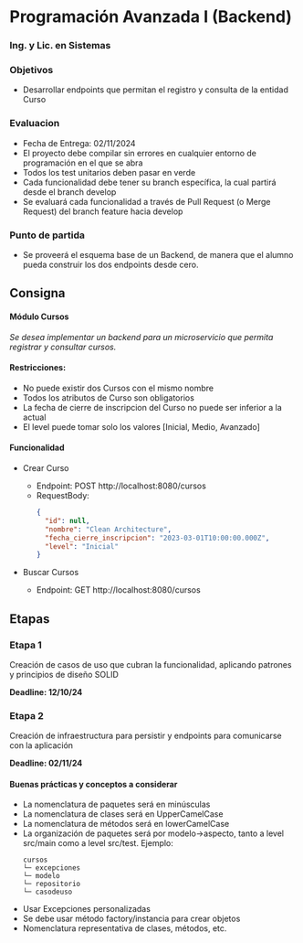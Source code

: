 # Programación Avanzada I (Backend)
### Ing. y Lic. en Sistemas

### Objetivos
- Desarrollar endpoints que permitan el registro y consulta de la entidad Curso

### Evaluacion
- Fecha de Entrega: 02/11/2024
- El proyecto debe compilar sin errores en cualquier entorno de programación en el que se abra
- Todos los test unitarios deben pasar en verde
- Cada funcionalidad debe tener su branch específica, la cual partirá desde el branch develop
- Se evaluará cada funcionalidad a través de Pull Request (o Merge Request) del branch feature hacia develop

### Punto de partida
- Se proveerá el esquema base de un Backend, de manera que el alumno pueda construir los dos endpoints desde cero.

## Consigna
#### Módulo Cursos
_Se desea implementar un backend para un microservicio que permita registrar y consultar cursos._

#### Restricciones:
- No puede existir dos Cursos con el mismo nombre
- Todos los atributos de Curso son obligatorios
- La fecha de cierre de inscripcion del Curso no puede ser inferior a la actual
- El level puede tomar solo los valores [Inicial, Medio, Avanzado]

#### Funcionalidad
- Crear Curso
  - Endpoint: POST http://localhost:8080/cursos
  - RequestBody:
    ```json
    {
      "id": null,
      "nombre": "Clean Architecture",
      "fecha_cierre_inscripcion": "2023-03-01T10:00:00.000Z",
      "level": "Inicial"
    }
    ```

- Buscar Cursos
  - Endpoint: GET http://localhost:8080/cursos

## Etapas

### Etapa 1
Creación de casos de uso que cubran la funcionalidad, aplicando patrones y principios de diseño SOLID

**Deadline: 12/10/24**

### Etapa 2
Creación de infraestructura para persistir y endpoints para comunicarse con la aplicación

**Deadline: 02/11/24**

#### Buenas prácticas y conceptos a considerar
- La nomenclatura de paquetes será en minúsculas
- La nomenclatura de clases será en UpperCamelCase
- La nomenclatura de métodos será en lowerCamelCase
- La organización de paquetes será por modelo->aspecto, tanto a level src/main como a level src/test. Ejemplo:
  ```
  cursos
  └─ excepciones
  └─ modelo
  └─ repositorio
  └─ casodeuso
  ```
- Usar Excepciones personalizadas
- Se debe usar método factory/instancia para crear objetos
- Nomenclatura representativa de clases, métodos, etc.
